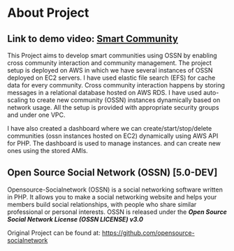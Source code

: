 About Project
=============

## Link to demo video: [Smart Community](https://www.dropbox.com/s/434m3y0mc7sgfl6/demoproj.avi?dl=0)

This Project aims to develop smart communities using OSSN by enabling cross community interaction and community management. The project setup is deployed on AWS in which we have several instances of OSSN deployed on EC2 servers. I have used elastic file search (EFS) for cache data for every community. Cross community interaction happens by storing messages in a relational database hosted on AWS RDS. I have used auto-scaling to create new community (OSSN) instances dynamically based on network usage. All the setup is provided with appropriate security groups and under one VPC.

I have also created a dashboard where we can create/start/stop/delete communities (ossn instances hosted on EC2) dynamically using AWS API for PHP. The dashboard is used to manage instances. and can create new ones using the stored AMIs.

## Open Source Social Network (OSSN) [5.0-DEV]

Opensource-Socialnetwork (OSSN) is a social networking software written in PHP. It allows you to make a social networking website and helps your members build social relationships, with people who share similar professional or personal interests.
OSSN is released under the ***Open Source Social Network License (OSSN LICENSE) v3.0***

Original Project can be found at: https://github.com/opensource-socialnetwork


